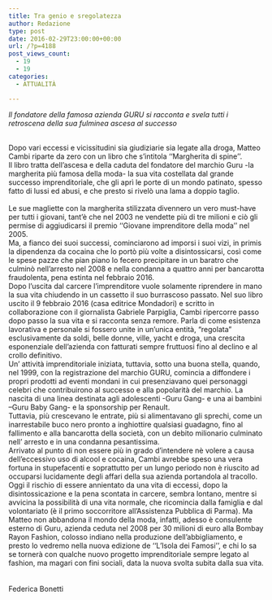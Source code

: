 ```yaml
---
title: Tra genio e sregolatezza
author: Redazione
type: post
date: 2016-02-29T23:00:00+00:00
url: /?p=4188
post_views_count:
  - 19
  - 19
categories:
  - ATTUALITÀ

---
```

_Il fondatore della famosa azienda GURU si racconta e svela tutti i retroscena della sua fulminea ascesa al successo_

<div>
  &nbsp;
</div>

<div>
  Dopo vari eccessi e vicissitudini sia giudiziarie sia legate alla droga, Matteo Cambi riparte da zero con un libro che s&rsquo;intitola &lsquo;&lsquo;Margherita di spine&rsquo;&rsquo;.&nbsp;
</div>

<div>
  Il libro tratta dell&rsquo;ascesa e della caduta del fondatore del marchio Guru -la margherita pi&ugrave; famosa della moda- la sua vita costellata dal grande successo imprenditoriale, che gli apr&igrave; le porte di un mondo patinato, spesso fatto di lussi ed abusi, e che presto si rivel&ograve; una lama a doppio taglio.&nbsp;
</div>

<div>
  &nbsp;
</div>

<div>
  Le sue magliette con la margherita stilizzata divennero un vero must-have per tutti i giovani, tant&rsquo;&egrave; che nel 2003 ne vendette pi&ugrave; di tre milioni e ci&ograve; gli permise di aggiudicarsi il premio &lsquo;&lsquo;Giovane imprenditore della moda&rsquo;&rsquo; nel 2005.
</div>

<div>
  Ma, a fianco dei suoi successi, cominciarono ad imporsi i suoi vizi, in primis la dipendenza da cocaina che lo port&ograve; pi&ugrave; volte a disintossicarsi, cos&igrave; come le spese pazze che pian piano lo fecero precipitare in un baratro che culmin&ograve; nell&rsquo;arresto nel 2008 e nella condanna a quattro anni per bancarotta fraudolenta, pena estinta nel febbraio 2016.&nbsp;
</div>

<div>
  Dopo l&rsquo;uscita dal carcere l&rsquo;imprenditore vuole solamente riprendere in mano la sua vita chiudendo in un cassetto il suo burrascoso passato. Nel suo libro uscito il 9 febbraio 2016 (casa editrice Mondadori) e scritto in collaborazione con il giornalista Gabriele Parpiglia, Cambi ripercorre passo dopo passo la sua vita e si racconta senza remore. Parla di come esistenza lavorativa e personale si fossero unite in un&#8217;unica entit&agrave;, &ldquo;regolata&rdquo; esclusivamente da soldi, belle donne, ville, yacht e droga, una crescita esponenziale dell&rsquo;azienda con fatturati sempre fruttuosi fino al declino e al crollo definitivo.&nbsp;
</div>

<div>
  Un&#8217; attivit&agrave; imprenditoriale iniziata, tuttavia, sotto una buona stella, quando, nel 1999, con la registrazione del marchio GURU, comincia a diffondere i propri prodotti ad eventi mondani in cui presenziavano quei personaggi celebri che contribuirono al successo e alla popolarit&agrave; del marchio. La nascita di una linea destinata agli adolescenti -Guru Gang- e una ai bambini &ndash;Guru Baby Gang- e la sponsorship per Renault.&nbsp;
</div>

<div>
  Tuttavia, pi&ugrave; crescevano le entrate, pi&ugrave; si alimentavano gli sprechi, come un inarrestabile buco nero pronto a inghiottire qualsiasi guadagno, fino al fallimento e alla bancarotta della societ&agrave;, con un debito milionario culminato nell&#8217; arresto e in una condanna pesantissima.&nbsp;
</div>

<div>
  Arrivato al punto di non essere pi&ugrave; in grado d&rsquo;intendere n&egrave; volere a causa dell&#8217;eccessivo uso di alcool e cocaina, Cambi avrebbe speso una vera fortuna in stupefacenti e soprattutto per un lungo periodo non &egrave; riuscito ad occuparsi lucidamente degli affari della sua azienda portandola al tracollo.
</div>

<div>
  Oggi il rischio di essere annientato da una vita di eccessi, dopo la disintossicazione e la pena scontata in carcere, sembra lontano, mentre si avvicina la possibilit&agrave; di una vita normale, che ricomincia dalla famiglia e dal volontariato (&egrave; il primo soccorritore all&rsquo;Assistenza Pubblica di Parma). Ma Matteo non abbandona il mondo della moda, infatti, adesso &egrave; consulente esterno di Guru, azienda ceduta nel 2008 per 30 milioni di euro alla Bombay Rayon Fashion, colosso indiano nella produzione dell&rsquo;abbigliamento, e presto lo vedremo nella nuova edizione de &lsquo;&lsquo;L&rsquo;Isola dei Famosi&rsquo;&rsquo;, e chi lo sa se torner&agrave; con qualche nuovo progetto imprenditoriale sempre legato al fashion, ma magari con fini sociali, data la nuova svolta subita dalla sua vita.
</div>

<div>
  &nbsp;
</div>

<div>
  &nbsp;
</div>

<div>
  Federica Bonetti
</div>

<div>
  &nbsp;
</div>